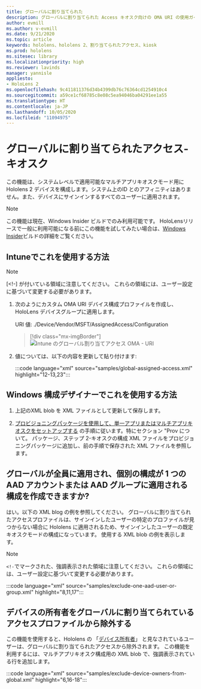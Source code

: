 ```yaml
---
title: グローバルに割り当てられた
description: グローバルに割り当てられた Access キオスク向けの OMA URI の使用ガイド
author: evmill
ms.author: v-evmill
ms.date: 9/21/2020
ms.topic: article
keywords: hololens、hololens 2、割り当てられたアクセス、kiosk
ms.prod: hololens
ms.sitesec: library
ms.localizationpriority: high
ms.reviewer: lavinds
manager: yannisle
appliesto:
- HoloLens 2
ms.openlocfilehash: 9c411811376d34b4399db76c76364cd1254910c4
ms.sourcegitcommit: a59ce1cf68785c8e08c5ea94046ba04291ee1a55
ms.translationtype: HT
ms.contentlocale: ja-JP
ms.lasthandoff: 10/05/2020
ms.locfileid: "11094975"
---
```

# グローバルに割り当てられたアクセス-キオスク

この機能は、システムレベルで適用可能なマルチアプリキオスクモード用に Hololens 2 デバイスを構成します。システム上のID とのアフィニティはありません。また、デバイスにサインインするすべてのユーザーに適用されます。 

> [!NOTE]
> この機能は現在、Windows Insider ビルドでのみ利用可能です。  HoloLensリリースで一般に利用可能になる前にこの機能を試してみたい場合は、[Windows Insider](hololens-insider.md)ビルドの詳細をご覧ください。
 
## Intuneでこれを使用する方法 

> [!NOTE]
> [<!-] が付いている領域に注意してください。 これらの領域には、ユーザー設定に基づいて変更する必要があります。 

1.  次のようにカスタム OMA URI デバイス構成プロファイルを作成し、HoloLens デバイスグループに適用します。 

    URI 値: ./Device/Vendor/MSFT/AssignedAccess/Configuration
   
    > [!div class="mx-imgBorder"]
    > ![Intune のグローバル割り当てアクセス OMA - URI](images/global-assigned-access-omauri.png)

2.  値については、以下の内容を更新して貼り付けます: 

    :::code language="xml" source="samples/global-assigned-access.xml" highlight="12-13,23":::

## Windows 構成デザイナーでこれを使用する方法 
 
1.  上記のXML blob を XML ファイルとして更新して保存します。 

2.  [プロビジョニングパッケージを使用して、単一アプリまたはマルチアプリキオスクをセットアップする](https://docs.microsoft.com/hololens/hololens-kiosk#use-a-provisioning-package-to-set-up-a-single-app-or-multi-app-kiosk) の手順に従います。特にセクション "Prov について。 パッケージ、ステップ 2-キオスクの構成 XML ファイルをプロビジョニングパッケージに追加し、前の手順で保存された XML ファイルを参照します。 

## グローバルが全員に適用され、個別の構成が 1 つの AAD アカウントまたは AAD グループに適用される構成を作成できますか? 

はい。以下の XML blog の例を参照してください。 グローバルに割り当てられたアクセスプロファイルは、サインインしたユーザーの特定のプロファイルが見つからない場合に Hololens に適用されるため、サインインしたユーザーの既定キオスクモードの構成になっています。 使用する XML blob の例を表示します。 

> [!NOTE]
> `<!-`でマークされた、強調表示された領域に注意してください。 これらの領域には、ユーザー設定に基づいて変更する必要があります。 

 :::code language="xml" source="samples/exclude-one-aad-user-or-group.xml" highlight="8,11,17":::

## デバイスの所有者をグローバルに割り当てられているアクセスプロファイルから除外する

この機能を使用すると、Hololens の 「[デバイス所有者](security-adminless-os.md)」 と見なされているユーザーは、グローバルに割り当てられたアクセスから除外されます。 この機能を利用するには、マルチアプリキオスク構成用の XML blob で、強調表示されている行を追加します。 

 :::code language="xml" source="samples/exclude-device-owners-from-global.xml" highlight="6,16-18":::
 
